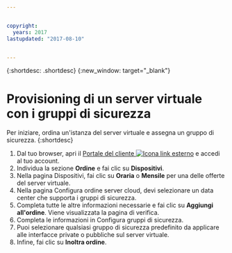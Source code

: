 ```yaml
---


copyright:
  years: 2017
lastupdated: "2017-08-10"


---
```


{:shortdesc: .shortdesc}
{:new_window: target="_blank"}


# Provisioning di un server virtuale con i gruppi di sicurezza 

Per iniziare, ordina un'istanza del server
virtuale e assegna un gruppo di sicurezza.
{:shortdesc}
 
1. Dal tuo browser, apri il [Portale del cliente ![Icona link esterno](../../icons/launch-glyph.svg "Icona link esterno")](https://control.softlayer.com/) e accedi al tuo account.
2. Individua la sezione **Ordine** e fai clic su **Dispositivi**.
3. Nella pagina Dispositivi, fai clic su **Oraria** o **Mensile** per una delle offerte del server virtuale.
4. Nella pagina Configura ordine server cloud, devi selezionare un data center che supporta i gruppi di sicurezza.
5. Completa tutte le altre informazioni necessarie e fai clic su **Aggiungi all'ordine**. Viene visualizzata la pagina di verifica.
6. Completa le informazioni in Configura gruppi di sicurezza.
7. Puoi selezionare qualsiasi gruppo di sicurezza predefinito da applicare alle interfacce private o pubbliche sul server virtuale.
8. Infine, fai clic su **Inoltra ordine**.

